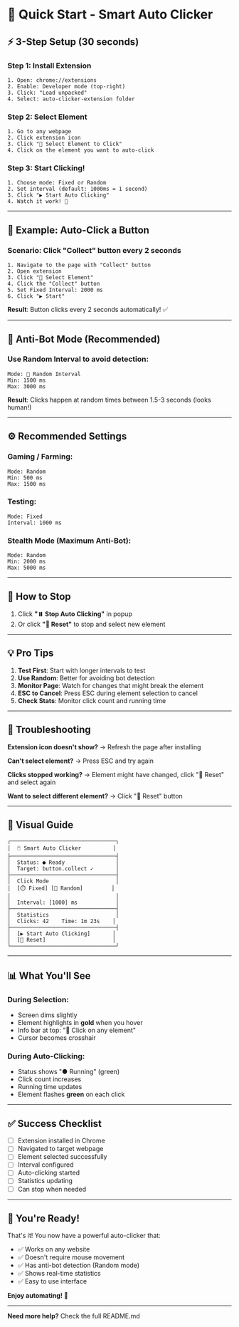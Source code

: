 # 🚀 Quick Start - Smart Auto Clicker

## ⚡ 3-Step Setup (30 seconds)

### Step 1: Install Extension
```
1. Open: chrome://extensions
2. Enable: Developer mode (top-right)
3. Click: "Load unpacked"
4. Select: auto-clicker-extension folder
```

### Step 2: Select Element
```
1. Go to any webpage
2. Click extension icon
3. Click "🎯 Select Element to Click"
4. Click on the element you want to auto-click
```

### Step 3: Start Clicking!
```
1. Choose mode: Fixed or Random
2. Set interval (default: 1000ms = 1 second)
3. Click "▶️ Start Auto Clicking"
4. Watch it work! 🎉
```

---

## 🎯 Example: Auto-Click a Button

### Scenario: Click "Collect" button every 2 seconds

```
1. Navigate to the page with "Collect" button
2. Open extension
3. Click "🎯 Select Element"
4. Click the "Collect" button
5. Set Fixed Interval: 2000 ms
6. Click "▶️ Start"
```

**Result**: Button clicks every 2 seconds automatically! ✅

---

## 🎲 Anti-Bot Mode (Recommended)

### Use Random Interval to avoid detection:

```
Mode: 🎲 Random Interval
Min: 1500 ms
Max: 3000 ms
```

**Result**: Clicks happen at random times between 1.5-3 seconds (looks human!)

---

## ⚙️ Recommended Settings

### Gaming / Farming:
```
Mode: Random
Min: 500 ms
Max: 1500 ms
```

### Testing:
```
Mode: Fixed
Interval: 1000 ms
```

### Stealth Mode (Maximum Anti-Bot):
```
Mode: Random
Min: 2000 ms
Max: 5000 ms
```

---

## 🛑 How to Stop

1. Click **"⏸️ Stop Auto Clicking"** in popup
2. Or click **"🔄 Reset"** to stop and select new element

---

## 💡 Pro Tips

1. **Test First**: Start with longer intervals to test
2. **Use Random**: Better for avoiding bot detection
3. **Monitor Page**: Watch for changes that might break the element
4. **ESC to Cancel**: Press ESC during element selection to cancel
5. **Check Stats**: Monitor click count and running time

---

## 🐛 Troubleshooting

**Extension icon doesn't show?**
→ Refresh the page after installing

**Can't select element?**
→ Press ESC and try again

**Clicks stopped working?**
→ Element might have changed, click "🔄 Reset" and select again

**Want to select different element?**
→ Click "🔄 Reset" button

---

## 🎨 Visual Guide

```
┌─────────────────────────────────┐
│  🖱️ Smart Auto Clicker          │
├─────────────────────────────────┤
│  Status: ● Ready                │
│  Target: button.collect ✓       │
├─────────────────────────────────┤
│  Click Mode                     │
│  [⏱️ Fixed] [🎲 Random]         │
│                                 │
│  Interval: [1000] ms            │
├─────────────────────────────────┤
│  Statistics                     │
│  Clicks: 42    Time: 1m 23s    │
├─────────────────────────────────┤
│  [▶️ Start Auto Clicking]       │
│  [🔄 Reset]                     │
└─────────────────────────────────┘
```

---

## 📊 What You'll See

### During Selection:
- Screen dims slightly
- Element highlights in **gold** when you hover
- Info bar at top: "🎯 Click on any element"
- Cursor becomes crosshair

### During Auto-Clicking:
- Status shows "● Running" (green)
- Click count increases
- Running time updates
- Element flashes **green** on each click

---

## ✅ Success Checklist

- [ ] Extension installed in Chrome
- [ ] Navigated to target webpage
- [ ] Element selected successfully
- [ ] Interval configured
- [ ] Auto-clicking started
- [ ] Statistics updating
- [ ] Can stop when needed

---

## 🎉 You're Ready!

That's it! You now have a powerful auto-clicker that:
- ✅ Works on any website
- ✅ Doesn't require mouse movement
- ✅ Has anti-bot detection (Random mode)
- ✅ Shows real-time statistics
- ✅ Easy to use interface

**Enjoy automating! 🚀**

---

**Need more help?** Check the full README.md
